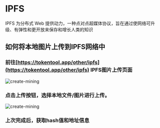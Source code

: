 # IPFS

IPFS 为分布式 Web 提供动力，一种点对点超媒体协议，旨在通过使网络可升级、有弹性和更开放来保存和增长人类的知识

## 如何将本地图片上传到IPFS网络中


### 前往[https://tokentool.app/other/ipfs](https://tokentool.app/other/ipfs) IPFS图片上传页面

![create-mining](../.gitbook/assets/other/ipfs/ipfs_01.png)

### 点击上传按钮，选择本地文件/图片进行上传。

![create-mining](../.gitbook/assets/other/ipfs/ipfs_02.png)
### 上次完成后，获取hash值和地址信息

